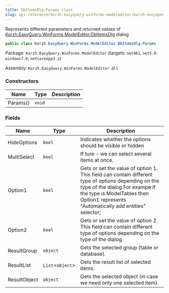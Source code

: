 ```yaml
---
title: DbItemsDlg.Params class
slug: api-reference/korzh-easyquery-winforms-modeleditor/korzh-easyquery-winforms-modeleditor-namespace/dbitemsdlg-params-class
---
```

Represents different parameters and returned values of [Korzh.EasyQuery.WinForms.ModelEditor.DbItemsDlg](/api-reference/korzh-easyquery-winforms-modeleditor/korzh-easyquery-winforms-modeleditor-namespace/dbitemsdlg-class) dialog
```csharp
public class Korzh.EasyQuery.WinForms.ModelEditor.DbItemsDlg.Params

```
Package: `Korzh.EasyQuery.WinForms.ModelEditor` (targets: `net461`, `net5.0-windows7.0`, `netcoreapp3.1`)

Assembly: `Korzh.EasyQuery.WinForms.ModelEditor.dll`

### Constructors

| Name | Type | Description | 
| --- | --- | --- | 
| Params() | `void` |  | 


### Fields

| Name | Type | Description | 
| --- | --- | --- | 
| HideOptions | `bool` | Indicates whether the options should be visible or hidden | 
| MultiSelect | `bool` | If ture - we can select several items at once. | 
| Option1 | `bool` | Gets or set the value of option 1. This field can contain different type of options depending on the type of the dialog  For exampe if the type is ModelTables then Option1 represents "Automatically add entities" selector; | 
| Option2 | `bool` | Gets or set the value of option 2. This field can contain different type of options depending on the type of the dialog | 
| ResultGroup | `object` | Gets the selected group (table or database). | 
| ResultList | `List`&lt;`object`&gt; | Gets the result list of selected items. | 
| ResultObject | `object` | Gets the selected object (in case we need only one selected item). |